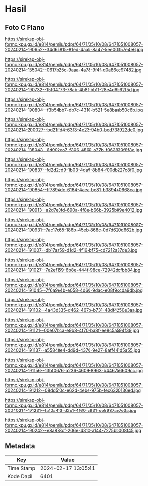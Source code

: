 # Hasil

## Foto C Plano

https://sirekap-obj-formc.kpu.go.id/e814/pemilu/pdpr/64/71/05/10/08/6471051008057-20240214-190652--34d65815-81ed-4aab-8a47-5ee00357e4e6.jpg

https://sirekap-obj-formc.kpu.go.id/e814/pemilu/pdpr/64/71/05/10/08/6471051008057-20240214-185042--0617b25c-9aaa-4a78-9f4f-d0a86ec97482.jpg

https://sirekap-obj-formc.kpu.go.id/e814/pemilu/pdpr/64/71/05/10/08/6471051008057-20240214-190732--15f04773-78ab-4b8f-bb11-28e4d6b62f5d.jpg

https://sirekap-obj-formc.kpu.go.id/e814/pemilu/pdpr/64/71/05/10/08/6471051008057-20240214-190804--f3b54bb7-db7c-4310-b521-5e8baab50c6b.jpg

https://sirekap-obj-formc.kpu.go.id/e814/pemilu/pdpr/64/71/05/10/08/6471051008057-20240214-200027--bd21ffd4-63f3-4e23-94b0-bed738922de0.jpg

https://sirekap-obj-formc.kpu.go.id/e814/pemilu/pdpr/64/71/05/10/08/6471051008057-20240214-185043--6d992ea7-f306-4560-a77b-f063830f8f3e.jpg

https://sirekap-obj-formc.kpu.go.id/e814/pemilu/pdpr/64/71/05/10/08/6471051008057-20240214-190837--fd2d2cd9-1b03-4da9-8b84-f00db227c8f0.jpg

https://sirekap-obj-formc.kpu.go.id/e814/pemilu/pdpr/64/71/05/10/08/6471051008057-20240214-190854--ff7894dc-6164-4aea-be81-b389440668ca.jpg

https://sirekap-obj-formc.kpu.go.id/e814/pemilu/pdpr/64/71/05/10/08/6471051008057-20240214-190913--a2d7e0fd-690a-4f8e-b66b-3925b89e4012.jpg

https://sirekap-obj-formc.kpu.go.id/e814/pemilu/pdpr/64/71/05/10/08/6471051008057-20240214-190931--7ac17c65-186b-45eb-868c-0d7d620d662b.jpg

https://sirekap-obj-formc.kpu.go.id/e814/pemilu/pdpr/64/71/05/10/08/6471051008057-20240214-191007--db17aa59-d1d2-4f16-bf75-cd7212a37de3.jpg

https://sirekap-obj-formc.kpu.go.id/e814/pemilu/pdpr/64/71/05/10/08/6471051008057-20240214-191027--7e2ef159-6b8e-444f-98ce-72942dcfbb84.jpg

https://sirekap-obj-formc.kpu.go.id/e814/pemilu/pdpr/64/71/05/10/08/6471051008057-20240214-191045--7f6a9e4b-e058-4d60-9dac-e08f9ccda9db.jpg

https://sirekap-obj-formc.kpu.go.id/e814/pemilu/pdpr/64/71/05/10/08/6471051008057-20240214-191102--4a43d335-d462-467b-b731-48df4250e3aa.jpg

https://sirekap-obj-formc.kpu.go.id/e814/pemilu/pdpr/64/71/05/10/08/6471051008057-20240214-191121--00e07bca-e9b8-4f70-ba8f-ee8c5a594f39.jpg

https://sirekap-obj-formc.kpu.go.id/e814/pemilu/pdpr/64/71/05/10/08/6471051008057-20240214-191137--a55848e4-dd9d-4370-9e27-8aff441d5a55.jpg

https://sirekap-obj-formc.kpu.go.id/e814/pemilu/pdpr/64/71/05/10/08/6471051008057-20240214-191156--13bf0676-a236-4609-8963-b446756609cc.jpg

https://sirekap-obj-formc.kpu.go.id/e814/pemilu/pdpr/64/71/05/10/08/6471051008057-20240214-191212--08dd5f0c-e62d-4ebe-975b-fec6320136ed.jpg

https://sirekap-obj-formc.kpu.go.id/e814/pemilu/pdpr/64/71/05/10/08/6471051008057-20240214-191231--fa12a413-d2c1-4f60-a931-ce5987ae7e3a.jpg

https://sirekap-obj-formc.kpu.go.id/e814/pemilu/pdpr/64/71/05/10/08/6471051008057-20240214-190242--e8a878cf-206e-4313-a144-7275bb008f45.jpg


## Metadata

| Key        | Value               |
| ---------- | ------------------- |
| Time Stamp | 2024-02-17 13:05:41 |
| Kode Dapil | 6401                |




